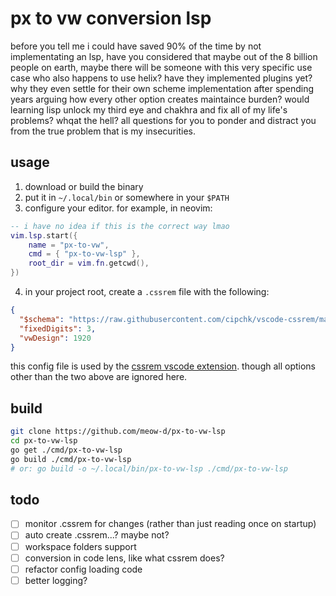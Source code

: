 # px to vw conversion lsp
before you tell me i could have saved 90% of the time by not implementating an lsp, have you considered that maybe out of the 8 billion people on earth, maybe there will be someone with this very specific use case who also happens to use helix? have they implemented plugins yet? why they even settle for their own scheme implementation after spending years arguing how every other option creates maintaince burden? would learning lisp unlock my third eye and chakhra and fix all of my life's problems? whqat the hell? all questions for you to ponder and distract you from the true problem that is my insecurities.

## usage
1. download or build the binary
2. put it in `~/.local/bin` or somewhere in your `$PATH`
3. configure your editor. for example, in neovim:

```lua
-- i have no idea if this is the correct way lmao
vim.lsp.start({
	name = "px-to-vw",
	cmd = { "px-to-vw-lsp" },
	root_dir = vim.fn.getcwd(),
})
```

4. in your project root, create a `.cssrem` file with the following:

```json
{
  "$schema": "https://raw.githubusercontent.com/cipchk/vscode-cssrem/master/schema.json",
  "fixedDigits": 3,
  "vwDesign": 1920
}
```

this config file is used by the [cssrem vscode extension](https://marketplace.visualstudio.com/items?itemName=cipchk.cssrem). though all options other than the two above are ignored here.

## build
```sh
git clone https://github.com/meow-d/px-to-vw-lsp
cd px-to-vw-lsp
go get ./cmd/px-to-vw-lsp
go build ./cmd/px-to-vw-lsp
# or: go build -o ~/.local/bin/px-to-vw-lsp ./cmd/px-to-vw-lsp
```

## todo
- [ ] monitor .cssrem for changes (rather than just reading once on startup)
- [ ] auto create .cssrem...? maybe not?
- [ ] workspace folders support
- [ ] conversion in code lens, like what cssrem does?
- [ ] refactor config loading code
- [ ] better logging?
